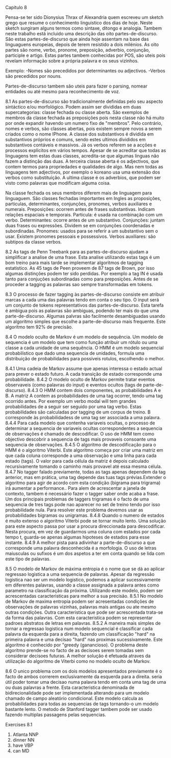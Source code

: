 Capitulo 8

Pensa-se ter sido Dionysius Thrax of Alexandria quem escreveu um sketch grego que resume o conhecimento linguistico dos dias de hoje. Neste sketch surgiram alguns termos como sintaxe, ditongo e analogia. Tambem neste trabalho está incluido uma descrição das oito partes-de-discurso. 
São estas partes-de-discurso que ainda hoje assentam na base das linguaguens europeias, depois de terem resistido a dois milénios. As oito partes são nome, verbo, pronome, preposição, adverbio, conjunção, participle e artigo.
Estas partes tambem conhecidas por POS, são uteis pois revelam informação sobre a própria palavra e os seus vizinhos.

Exemplo:
-Nomes são precedidos por determinantes ou adjectivos.
-Verbos são precedidos por nouns.

Partes-de-discurso tambem são uteis para fazer o parsing, nomear entidades ou até mesmo para reconhecimento de voz.

8.1
As partes-de-discurso são tradicionalmente definidas pelo seu aspecto sintáctico e/ou morfológico. Podem assim ser divididas em duas supercategorias: classe fechada ou classe aberta.
São exemplos de membros da classe fechada as preposições pois nesta classe não há muito por onde expandir havendo um numero fixo de "membros". Pelo contrário, nomes e verbos, são classes abertas, pois existem sempre novos a serem criados como o nome IPhone. 
A classe dos substantivos é dividida em substantivos próprios e comuns, sendo estes ultimos divididos em substantivos contáveis e massivos. Já os verbos referem se a acções e processos explicitos em vários tempos. Apesar de se acreditar que todas as linguagens tem estas duas classes, acredita-se que algumas linguas não fazem a distinção das duas.
A terceira classe aberta é os adjectivos, que contem termos para propriedades e qualidades de algo. Mas nem todas as linguagens tem adjectivos, por exemplo o koreano usa uma extensão dos verbos como substituição.
A ultima classe é os adverbios, que podem ser visto como palavras que modificam alguma coisa.

Na classe fechada os seus membros diferem mais de linguagem para linguaguem. São classes fechadas importantes em Ingles as proposições, particulas, determinantes, conjunções, pronomes, verbos auxiliares e numerais.
Preposições: ocorrem antes de frases substantivas. Indicam relações espaciais e temporais.
Particula: é usada na combinação com um verbo.
Determinantes: ocorre antes de um substantivo. 
Conjunções: juntam duas frases ou expressões. Dividem se em conjunções coordenadas e subordinadas.
Pronomes: usados para se referir a um substantivo sem o usar. Existem pronomes pessoais e possessivos.
Verbos auxiliares: são subtipos da classe verbos.

8.2
As tags de Penn Treebank para as partes-de-discurso ajudam a simplificar a analise de uma frase. Esta analise utilizando estas tags é um bom treino para mais tarde se implementar algoritmos de tagging estatistico. 
As 45 tags de Peen proveem de 87 tags de Brown, por isso algumas distinções podem ter sido perdidas. Por exemplo a tag IN é usada tanto para conjuções subordinadas como para preposições. 
Antes de se proceder a tagging as palavras sao sempre transformadas em tokens.

8.3
O processo de fazer tagging às partes-de-discurso consiste em atribuir marcas a cada uma das palavras tendo em conta o seu tipo. O input será um conjunto de tokens representativos das partes-de-discurso.
Esta tarefa é ambigua pois as palavras são ambiguas, podendo ter mais do que uma parte-de-discurso.
Algumas palvras são facilmente desambiguadas usando um algoritmo simples que escolhe a parte-de-discurso mais frequente. Este algoritmo tem 92% de precisão.

8.4
O modelo oculto de Markov é um modelo de sequência. Um modelo de sequencia é um modelo que tem como função atribuir um rótulo ou uma classe a cada unidade de uma sequência. O HMM é um modelo sequencial probabilistico que dado uma sequencia de unidades, formula uma distribuição de probabilidades para possiveis rotulos, escolhendo o melhor.

8.4.1
Uma cadeia de Markov assume que apenas interessa o estado actual para prever o estado futuro.
A cada transição de estado corresponde uma probabilidade.
8.4.2
O modelo oculto de Markov permite tratar eventos observaveis (como palavras do input) e eventos ocultos (tags de parte-de-discurso).
8.4.3
O HMM contem dois componentes, as probabilidades A e B. A matriz A contem as probabilidades de uma tag ocorrer, tendo uma tag ocorrido antes. Por exemplo um verbo modal will tem grandes probabilidades de a seguir ser seguido por uma tag verbo. Estas probabilidades são calculadas por tagging de um corpus de treino.
B corresponde às probabilidadess de uma tag ser associada a uma palavra.
8.4.4
Para cada modelo que contenha variaveis ocultas, o processo de determinar a sequencia de variaveis ocultas correspondentes a sequencia de observações é chamado de descodificar. O uso de HMM tem como objectivo descobrir a sequencia de tags mais provaveis consoante uma sequencia de observações.
8.4.5
O algoritmo de descodificação para o HMM é o algoritmo Viterbi. Este algoritmo começa por criar uma matriz em que cada coluna corresponde a uma observação e uma linha para cada estado (tags). O valor para cada célula da matriz é depois calculado recursivamente tomando o caminho mais provavel até essa mesma célula.
8.4.7
No tagger falado previamente, todas as tags apenas dependem da tag anterior, mas em prática, uma tag depende das tuas tags prévias.Extender o algoritmo para agir de acordo com esta condição (bigrama para trigrama) irá aumentar a performance..
Para alem de acrescentar a janela de contexto, tambem é necessário fazer o tagger saber onde acaba a frase. 
Um dos principais problemas de taggers trigramas é o facto de uma sequencia de tres tags pode nao aparecer no set de treino tendo por isso probabilidade nula. Para resolver este problema devemos usar as probabilidades bigramas ou unigramas.
8.4.8
Quando o numero de estados é muito extenso o algoritmo Viterbi pode se tornar muito lento.
Uma solução para este aspecto passa por usar a procura direccionada para descodificar. Nesta procura, em vez de guardarmos uma coluna com estados por cada tempo t, guarda-se apenas algumas hipoteses de estados para esse instante.
8.4.9
A melhor pista para adivinhar a parte-de-discurso a que corresponde uma palavra desconhecida é a morfologia. O uso de letras maiusculas ou sufixos é um dos aspetos a ter em conta quando se lida com este tipo de palavras.

8.5
O modelo de Markov de máxima entropia é o nome que se dá ao aplicar regressao logistica a uma sequencia de palavras. Apesar da regressão logistica nao ser um modelo logistico, podemos a aplicar sucessivamente em diferentes palavras, usando a classe assignada a palavra antes como parametro na classificação da próxima. Utilizando este modelo, podem ser acrescentadas caracteristicas para melhor a sua precisão.
8.5.1
No modelo de Markov de maxima entropia podem ser acresentadas condições de observações de palavras vizinhas, palavras mais antigas ou ate mesmo outras condições. 
Outra caracteristica que pode ser acrescentada trata-se da forma das palavras. Com esta caracteristica podem se representar padroes abstratos de letras em palavras.
8.5.2
A maneira mais simples de tornar a regressao logistica num modelo sequencial é classificar cada palavra da esquerda para a direita, fazendo um classificação "hard" na primeira palavra e uma decisao "hard" nas proximas sucessivamente. Este algoritmo é conhecido por "greedy (ganancioso). O problema deste algoritmo prende-se no facto de as decisoes serem tomadas sem considerar decisoes futuras.
A melhor solução é efetuada atraves da utilização do algoritmo de Viterbi como no modelo oculto de Markov. 

8.6
O unico problema com os dois modelos apresentados previamente é o facto de ambos correrem exclusivamente da esquerda para a direita. seria útil poder tomar uma decisao numa palavra tendo em conta uma tag de uma ou duas palavras a frente. Esta caracteristica denominada de bidirecionalidade pode ser implementada alterando para um modelo chamado de campo aleatório condicional. Este modelo calcula as probabilidades para todas as sequencias de tags tornando-o um modelo bastante lento. O metodo de Stanford tagger tambem pode ser usado fazendo multiplas passagens pelas sequencias.

Exercises
8.1
1. Atlanta NNP
2. dinner NN
3. have VBP
4. can MD







